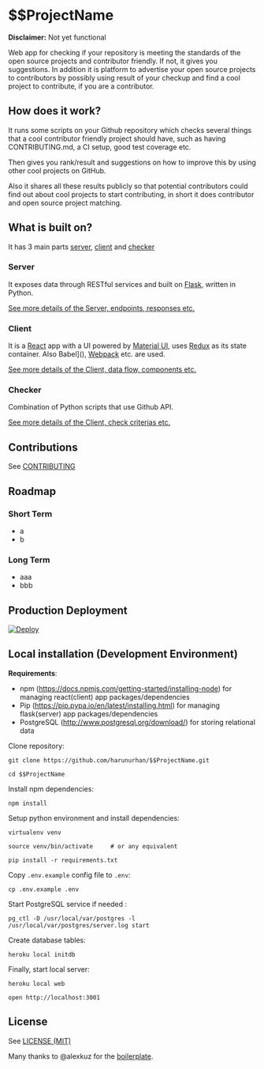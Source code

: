 # $$ProjectName

**Disclaimer:** Not yet functional

Web app for checking if your repository is meeting the standards of the open source projects and contributor friendly.
If not, it gives you suggestions.
In addition it is platform to advertise your open source projects to contributors by possibly using result of your checkup
and find a cool project to contribute, if you are a contributor.

## How does it work?

It runs some scripts on your Github repository which checks several things that a cool contributor friendly project should have,
such as having CONTRIBUTING.md, a CI setup, good test coverage etc.

Then gives you rank/result and suggestions on how to improve this by using other cool projects on GitHub.

Also it shares all these results publicly so that potential contributors could find out about cool projects
to start contributing, in short it does contributor and open source project matching.

## What is built on?

It has 3 main parts [server](), [client]() and [checker]()

### Server

It exposes data through RESTful services and built on [Flask](), written in Python.

[See more details of the Server, endpoints, responses etc.]()

### Client

It is a [React]() app with a UI powered by [Material UI](), uses [Redux]() as its state container. Also Babel](), [Webpack]() etc. are used.

[See more details of the Client, data flow, components etc.]()

### Checker

Combination of Python scripts that use Github API.

[See more details of the Client, check criterias etc.]()

## Contributions

See [CONTRIBUTING](./CONTRIBUTING.md)

## Roadmap

### Short Term

- a
- b

### Long Term

- aaa
- bbb

## Production Deployment

[![Deploy](https://www.herokucdn.com/deploy/button.svg)](https://heroku.com/deploy?template=https://github.com/harunurhan/$$ProjectName)

## Local installation (Development Environment)


**Requirements**:

- npm (https://docs.npmjs.com/getting-started/installing-node) for managing react(client) app packages/dependencies
- Pip (https://pip.pypa.io/en/latest/installing.html) for managing flask(server) app packages/dependencies
- PostgreSQL (http://www.postgresql.org/download/) for storing relational data

Clone repository:

```
git clone https://github.com/harunurhan/$$ProjectName.git

cd $$ProjectName
```

Install npm dependencies:

```
npm install
```

Setup python environment and install dependencies:

```
virtualenv venv

source venv/bin/activate     # or any equivalent

pip install -r requirements.txt
```

Copy `.env.example` config file to `.env`:

```
cp .env.example .env
```

Start PostgreSQL service if needed :

```
pg_ctl -D /usr/local/var/postgres -l /usr/local/var/postgres/server.log start
```

Create database tables:

```
heroku local initdb
```

Finally, start local server:

```
heroku local web

open http://localhost:3001
```

## License

See [LICENSE (MIT)](./LICENSE)

Many thanks to @alexkuz for the [boilerplate]().